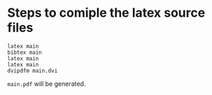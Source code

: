 # Steps to comiple the latex source files

```
latex main
bibtex main
latex main
latex main
dvipdfm main.dvi
```

`main.pdf` will be generated.